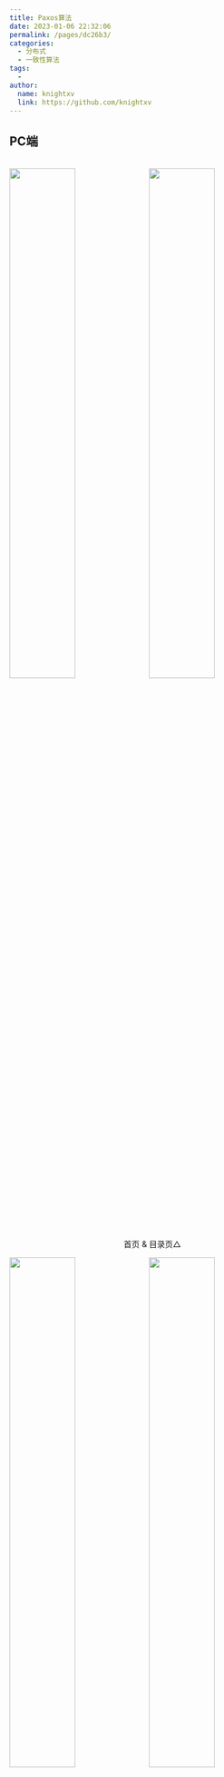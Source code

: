 ```yaml
---
title: Paxos算法
date: 2023-01-06 22:32:06
permalink: /pages/dc26b3/
categories:
  - 分布式
  - 一致性算法
tags:
  - 
author: 
  name: knightxv
  link: https://github.com/knightxv
---
```

## PC端

<br/>
<img src="https://cdn.jsdelivr.net/gh/xugaoyi/image_store/blog/20200408125410.png" style="width:48%;"/>
<img src="https://cdn.jsdelivr.net/gh/xugaoyi/image_store/blog/20200408120138.png"  style="width:48%;" />
<p align="center">首页 & 目录页△</p>
<img src="https://cdn.jsdelivr.net/gh/xugaoyi/image_store/blog/20200408120144.png"  style="width:48%;" />
<img src="https://cdn.jsdelivr.net/gh/xugaoyi/image_store/blog/20200408120145.png"  style="width:48%;" />
<p align="center">文章详情页 & 时间轴页△</p>

## 首页个性化大图

<br/>
<img src="https://cdn.jsdelivr.net/gh/xugaoyi/image_store/blog/20200408125412.png" />
<p align="center">首页个性化大图△</p>

## 深色模式和阅读模式

<br/>
<img src="https://cdn.jsdelivr.net/gh/xugaoyi/image_store/blog/20200408125408.png"  style="width:48%;" />
<img src="https://cdn.jsdelivr.net/gh/xugaoyi/image_store/blog/20200408120139.png"  style="width:48%;" />
<p align="center">深色模式△</p>
<img src="https://cdn.jsdelivr.net/gh/xugaoyi/image_store/blog/20200408125409.png"  style="width:48%;" />
<img src="https://cdn.jsdelivr.net/gh/xugaoyi/image_store/blog/20200408120143.png"  style="width:48%;" />
<p align="center">阅读模式△</p>

## 移动端

<br/>
<img src="https://cdn.jsdelivr.net/gh/xugaoyi/image_store/blog/20200408120606.png" style="width:24%;" />
<img src="https://cdn.jsdelivr.net/gh/xugaoyi/image_store/blog/20200408120147.png" style="width:24%;" />
<img src="https://cdn.jsdelivr.net/gh/xugaoyi/image_store/blog/20200408120148.png" style="width:24%;" />
<img src="https://cdn.jsdelivr.net/gh/xugaoyi/image_store/blog/20200408130831.png" style="width:24%;" />
<p align="center">移动端效果△</p>

<style scoped>
    /* .content__default img{border: 1px solid #ccc;} */
</style>
